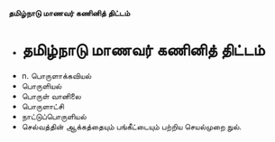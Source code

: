 **தமிழ்நாடு மாணவர் கணினித் திட்டம்**
- # தமிழ்நாடு மாணவர் கணினித் திட்டம்
- n. பொருளாக்கவியல்
- பொருளியல்
- பொருள் வானிலை
- பொருளாட்சி
- நாட்டுப்பொருளியல்
- செல்வத்தின் ஆக்கத்தையும் பங்கீட்டையும் பற்றிய செயல்முறை நுல்.

